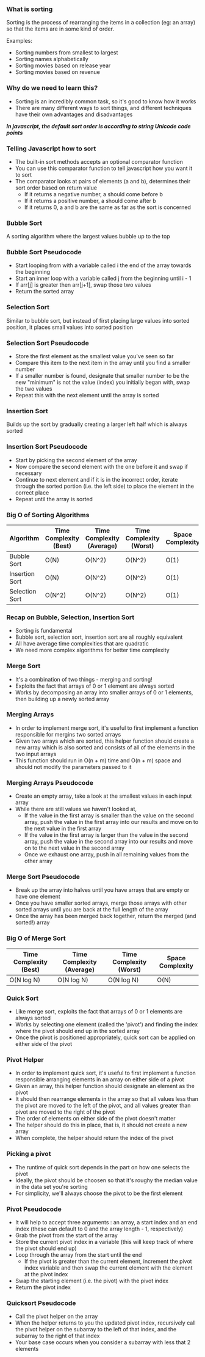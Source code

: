 ### What is sorting

Sorting is the process of rearranging the items in a collection (eg: an array) so that the items are in some kind of order.

Examples:

-   Sorting numbers from smallest to largest
-   Sorting names alphabetically
-   Sorting movies based on release year
-   Sorting movies based on revenue

### Why do we need to learn this?

-   Sorting is an incredibly common task, so it's good to know how it works
-   There are many different ways to sort things, and different techniques have their own advantages and disadvantages

**_In javascript, the default sort order is according to string Unicode code points_**

### Telling Javascript how to sort

-   The built-in sort methods accepts an optional comparator function
-   You can use this comparator function to tell javascript how you want it to sort
-   The comparator looks at pairs of elements (a and b), determines their sort order based on return value
    -   If it returns a negative number, a should come before b
    -   If it returns a positive number, a should come after b
    -   If it returns 0, a and b are the same as far as the sort is concerned

### Bubble Sort

A sorting algorithm where the largest values bubble up to the top

### Bubble Sort Pseudocode

-   Start looping from with a variable called i the end of the array towards the beginning
-   Start an inner loop with a variable called j from the beginning until i - 1
-   If arr[j] is greater then arr[j+1], swap those two values
-   Return the sorted array

### Selection Sort

Similar to bubble sort, but instead of first placing large values into sorted position, it places small values into sorted position

### Selection Sort Pseudocode

-   Store the first element as the smallest value you've seen so far
-   Compare this item to the next item in the array until you find a smaller number
-   If a smaller number is found, designate that smaller number to be the new "minimum" is not the value (index) you initially began with, swap the two values
-   Repeat this with the next element until the array is sorted

### Insertion Sort

Builds up the sort by gradually creating a larger left half which is always sorted

### Insertion Sort Pseudocode

-   Start by picking the second element of the array
-   Now compare the second element with the one before it and swap if necessary
-   Continue to next element and if it is in the incorrect order, iterate through the sorted portion (i.e. the left side) to place the element in the correct place
-   Repeat until the array is sorted

### Big O of Sorting Algorithms

| **Algorithm**  | **Time Complexity (Best)** | **Time Complexity (Average)** | **Time Complexity (Worst)** | **Space Complexity** |
| -------------- | -------------------------- | ----------------------------- | --------------------------- | -------------------- |
| Bubble Sort    | O(N)                       | O(N^2)                        | O(N^2)                      | O(1)                 |
| Insertion Sort | O(N)                       | O(N^2)                        | O(N^2)                      | O(1)                 |
| Selection Sort | O(N^2)                     | O(N^2)                        | O(N^2)                      | O(1)                 |

### Recap on Bubble, Selection, Insertion Sort

-   Sorting is fundamental
-   Bubble sort, selection sort, insertion sort are all roughly equivalent
-   All have average time complexities that are quadratic
-   We need more complex algorithms for better time complexity

### Merge Sort

-   It's a combination of two things - merging and sorting!
-   Exploits the fact that arrays of 0 or 1 element are always sorted
-   Works by decomposing an array into smaller arrays of 0 or 1 elements, then building up a newly sorted array

### Merging Arrays

-   In order to implement merge sort, it's useful to first implement a function responsible for mergins two sorted arrays
-   Given two arrays which are sorted, this helper function should create a new array which is also sorted and consists of all of the elements in the two input arrays
-   This function should run in O(n + m) time and O(n + m) space and should not modify the parameters passed to it

### Merging Arrays Pseudocode

-   Create an empty array, take a look at the smallest values in each input array
-   While there are still values we haven't looked at,
    -   If the value in the first array is smaller than the value on the second array, push the value in the first array into our results and move on to the next value in the first array
    -   If the value in the first array is larger than the value in the second array, push the value in the second array into our results and move on to the next value in the second array
    -   Once we exhaust one array, push in all remaining values from the other array

### Merge Sort Pseudocode

-   Break up the array into halves until you have arrays that are empty or have one element
-   Once you have smaller sorted arrays, merge those arrays with other sorted arrays until you are back at the full length of the array
-   Once the array has been merged back together, return the merged (and sorted!) array

### Big O of Merge Sort

| **Time Complexity (Best)** | **Time Complexity (Average)** | **Time Complexity (Worst)** | **Space Complexity** |
| -------------------------- | ----------------------------- | --------------------------- | -------------------- |
| O(N log N)                 | O(N log N)                    | O(N log N)                  | O(N)                 |

### Quick Sort

-   Like merge sort, exploits the fact that arrays of 0 or 1 elements are always sorted
-   Works by selecting one element (called the 'pivot') and finding the index where the pivot should end up in the sorted array
-   Once the pivot is positioned appropriately, quick sort can be applied on either side of the pivot

### Pivot Helper

-   In order to implement quick sort, it's useful to first implement a function responsible arranging elements in an array on either side of a pivot
-   Given an array, this helper function should designate an element as the pivot
-   It should then rearrange elements in the array so that all values less than the pivot are moved to the left of the pivot, and all values greater than pivot are moved to the right of the pivot
-   The order of elements on either side of the pivot doesn't matter
-   The helper should do this in place, that is, it should not create a new array
-   When complete, the helper should return the index of the pivot

### Picking a pivot

-   The runtime of quick sort depends in the part on how one selects the pivot
-   Ideally, the pivot should be choosen so that it's roughy the median value in the data set you're sorting
-   For simplicity, we'll always choose the pivot to be the first element

### Pivot Pseudocode

-   It will help to accept three arguments : an array, a start index and an end index (these can default to 0 and the array length - 1, respectively)
-   Grab the pivot from the start of the array
-   Store the current pivot index in a variable (this will keep track of where the pivot should end up)
-   Loop through the array from the start until the end
    -   If the pivot is greater than the current element, increment the pivot index variable and then swap the current element with the element at the pivot index
-   Swap the starting element (i.e. the pivot) with the pivot index
-   Return the pivot index

### Quicksort Pseudocode

-   Call the pivot helper on the array
-   When the helper returns to you the updated pivot index, recursively call the pivot helper on the subarray to the left of that index, and the subarray to the right of that index
-   Your base case occurs when you consider a subarray with less that 2 elements
